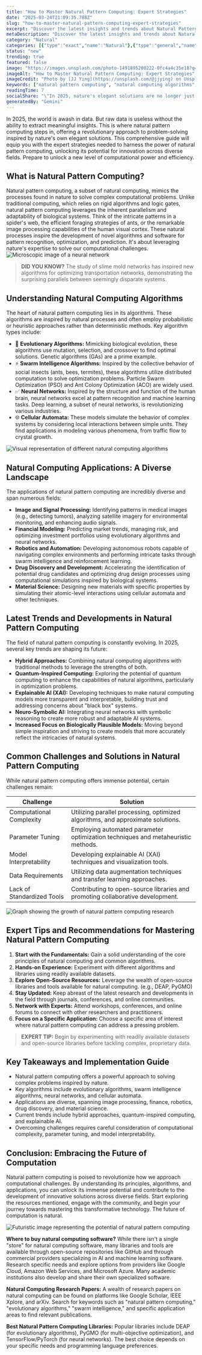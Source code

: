 ```yaml
---
title: "How to Master Natural Pattern Computing: Expert Strategies"
date: "2025-03-24T21:09:35.788Z"
slug: "how-to-master-natural-pattern-computing-expert-strategies"
excerpt: "Discover the latest insights and trends about Natural Pattern Computing. This comprehensive guide covers everything you need to know about Natural Pattern Computing in 2025."
metaDescription: "Discover the latest insights and trends about Natural Pattern Computing. This comprehensive guide covers everything you need to know about Natural Pattern ..."
category: "Natural"
categories: [{"type":"exact","name":"Natural"},{"type":"general","name":"Computer Science"},{"type":"medium","name":"Artificial Intelligence"},{"type":"specific","name":"Machine Learning"},{"type":"niche","name":"Neural Networks"}]
status: "new"
trending: true
featured: false
image: "https://images.unsplash.com/photo-1491895200222-0fc4a4c35e18?q=85&w=1200&fit=max&fm=webp&auto=compress"
imageAlt: "How to Master Natural Pattern Computing: Expert Strategies"
imageCredit: "Photo by [JJ Ying](https://unsplash.com/@jjying) on Unsplash"
keywords: ["natural pattern computing", "natural computing algorithms", "pattern recognition algorithms", "bio-inspired computing", "natural computing applications", "natural pattern recognition software", "buy natural computing software", "what is natural pattern computing?", "natural computing research papers", "best natural pattern computing libraries"]
readingTime: 7
socialShare: "\"In 2025, nature's elegant solutions are no longer just inspiration—they're the foundation of a computational revolution. Master natural pattern computing and unlock unprecedented problem-solving power.\""
generatedBy: "Gemini"
---
```




In 2025, the world is awash in data.  But raw data is useless without the ability to extract meaningful insights.  This is where natural pattern computing steps in, offering a revolutionary approach to problem-solving inspired by nature's own elegant solutions. This comprehensive guide will equip you with the expert strategies needed to harness the power of natural pattern computing, unlocking its potential for innovation across diverse fields.  Prepare to unlock a new level of computational power and efficiency.

## What is Natural Pattern Computing?

Natural pattern computing, a subset of natural computing, mimics the processes found in nature to solve complex computational problems.  Unlike traditional computing, which relies on rigid algorithms and logic gates, natural pattern computing leverages the inherent parallelism and adaptability of biological systems.  Think of the intricate patterns in a spider's web, the efficient foraging strategies of ants, or the remarkable image processing capabilities of the human visual cortex. These natural processes inspire the development of novel algorithms and software for pattern recognition, optimization, and prediction.  It's about leveraging nature's expertise to solve our computational challenges. ![Microscopic image of a neural network](https://images.unsplash.com/photo-1491895200222-0fc4a4c35e18?q=85&w=1200&fit=max&fm=webp&auto=compress)

> **DID YOU KNOW?**  The study of slime mold networks has inspired new algorithms for optimizing transportation networks, demonstrating the surprising parallels between seemingly disparate systems.

## Understanding Natural Computing Algorithms

The heart of natural pattern computing lies in its algorithms.  These algorithms are inspired by natural processes and often employ probabilistic or heuristic approaches rather than deterministic methods.  Key algorithm types include:

* 🔑 **Evolutionary Algorithms:** Mimicking biological evolution, these algorithms use mutation, selection, and crossover to find optimal solutions.  Genetic algorithms (GAs) are a prime example.
* ⚡ **Swarm Intelligence Algorithms:**  Inspired by the collective behavior of social insects (ants, bees, termites), these algorithms utilize distributed computation to solve optimization problems. Particle Swarm Optimization (PSO) and Ant Colony Optimization (ACO) are widely used.
* ✅ **Neural Networks:**  Inspired by the structure and function of the human brain, neural networks excel at pattern recognition and machine learning tasks. Deep learning, a subset of neural networks, is revolutionizing various industries.
* 🌐 **Cellular Automata:**  These models simulate the behavior of complex systems by considering local interactions between simple units.  They find applications in modeling various phenomena, from traffic flow to crystal growth.

![Visual representation of different natural computing algorithms](https://images.unsplash.com/photo-1458682625221-3a45f8a844c7?q=85&w=1200&fit=max&fm=webp&auto=compress)

## Natural Computing Applications: A Diverse Landscape

The applications of natural pattern computing are incredibly diverse and span numerous fields:

* **Image and Signal Processing:**  Identifying patterns in medical images (e.g., detecting tumors), analyzing satellite imagery for environmental monitoring, and enhancing audio signals.
* **Financial Modeling:**  Predicting market trends, managing risk, and optimizing investment portfolios using evolutionary algorithms and neural networks.
* **Robotics and Automation:**  Developing autonomous robots capable of navigating complex environments and performing intricate tasks through swarm intelligence and reinforcement learning.
* **Drug Discovery and Development:**  Accelerating the identification of potential drug candidates and optimizing drug design processes using computational simulations inspired by biological systems.
* **Material Science:**  Designing new materials with specific properties by simulating their atomic-level interactions using cellular automata and other techniques.

##  Latest Trends and Developments in Natural Pattern Computing

The field of natural pattern computing is constantly evolving.  In 2025, several key trends are shaping its future:

* **Hybrid Approaches:** Combining natural computing algorithms with traditional methods to leverage the strengths of both.
* **Quantum-Inspired Computing:** Exploring the potential of quantum computing to enhance the capabilities of natural algorithms, particularly in optimization problems.
* **Explainable AI (XAI):**  Developing techniques to make natural computing models more transparent and interpretable, building trust and addressing concerns about "black box" systems.
* **Neuro-Symbolic AI:**  Integrating neural networks with symbolic reasoning to create more robust and adaptable AI systems.
* **Increased Focus on Biologically Plausible Models:** Moving beyond simple inspiration and striving to create models that more accurately reflect the intricacies of natural systems.

## Common Challenges and Solutions in Natural Pattern Computing

While natural pattern computing offers immense potential, certain challenges remain:

| Challenge                     | Solution                                                                        |
|------------------------------|---------------------------------------------------------------------------------|
| Computational Complexity      | Utilizing parallel processing, optimized algorithms, and approximate solutions. |
| Parameter Tuning              | Employing automated parameter optimization techniques and metaheuristic methods.  |
| Model Interpretability        | Developing explainable AI (XAI) techniques and visualization tools.            |
| Data Requirements             | Utilizing data augmentation techniques and transfer learning approaches.       |
| Lack of Standardized Tools    | Contributing to open-source libraries and promoting collaborative development. |

![Graph showing the growth of natural pattern computing research](https://images.unsplash.com/photo-1506463108611-88834e9f6169?q=85&w=1200&fit=max&fm=webp&auto=compress)

## Expert Tips and Recommendations for Mastering Natural Pattern Computing

1. **Start with the Fundamentals:** Gain a solid understanding of the core principles of natural computing and common algorithms.
2. **Hands-on Experience:**  Experiment with different algorithms and libraries using readily available datasets.
3. **Explore Open-Source Resources:** Leverage the wealth of open-source libraries and tools available for natural computing.  (e.g., DEAP, PyGMO)
4. **Stay Updated:**  Keep abreast of the latest research and developments in the field through journals, conferences, and online communities.
5. **Network with Experts:**  Attend workshops, conferences, and online forums to connect with other researchers and practitioners.
6. **Focus on a Specific Application:**  Choose a specific area of interest where natural pattern computing can address a pressing problem.

> **EXPERT TIP:** Begin by experimenting with readily available datasets and open-source libraries before tackling complex, proprietary data.

## Key Takeaways and Implementation Guide

* Natural pattern computing offers a powerful approach to solving complex problems inspired by nature.
* Key algorithms include evolutionary algorithms, swarm intelligence algorithms, neural networks, and cellular automata.
* Applications are diverse, spanning image processing, finance, robotics, drug discovery, and material science.
* Current trends include hybrid approaches, quantum-inspired computing, and explainable AI.
* Overcoming challenges requires careful consideration of computational complexity, parameter tuning, and model interpretability.

## Conclusion: Embracing the Future of Computation

Natural pattern computing is poised to revolutionize how we approach computational challenges.  By understanding its principles, algorithms, and applications, you can unlock its immense potential and contribute to the development of innovative solutions across diverse fields.  Start exploring the resources mentioned, engage with the community, and begin your journey towards mastering this transformative technology.  The future of computation is natural.

![Futuristic image representing the potential of natural pattern computing](https://images.unsplash.com/photo-1482053450283-3e0b78b09a70?q=85&w=1200&fit=max&fm=webp&auto=compress)

**Where to buy natural computing software?**  While there isn't a single "store" for natural computing software, many libraries and tools are available through open-source repositories like GitHub and through commercial providers specializing in AI and machine learning software.  Research specific needs and explore options from providers like Google Cloud, Amazon Web Services, and Microsoft Azure.  Many academic institutions also develop and share their own specialized software.

**Natural Computing Research Papers:**  A wealth of research papers on natural computing can be found on platforms like Google Scholar, IEEE Xplore, and arXiv.  Search for keywords such as "natural pattern computing," "evolutionary algorithms," "swarm intelligence," and specific application areas to find relevant publications.

**Best Natural Pattern Computing Libraries:** Popular libraries include DEAP (for evolutionary algorithms), PyGMO (for multi-objective optimization), and TensorFlow/PyTorch (for neural networks).  The best choice depends on your specific needs and programming language preferences.
